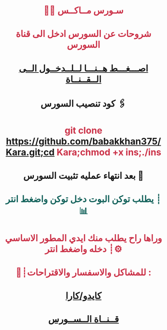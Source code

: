 # <p align="center" style="color:#cb3349" >👨‍💻 سـورس مــاكــس

# <p align="center" style="color:#cb3349" > شروحات عن السورس ادخل الى قناة السورس

# <p align="center" style="color:#cb3349" > [اصـــغـــط هــنـــا لــلــدخــول الــى الــقــنــاة](https://telegram.me/sudo_hacker) <br>

# <p align="center"> كود تنصيب السورس 🖇

 # <p align="center" style="color:#cb3349" > git clone https://github.com/babakkhan375/Kara.git;cd Kara;chmod +x ins;./ins    

# <p align="center"> بعد انتهاء عمليه تثبيت السورس 🚸

# <p align="center" style="color: #14635c;" >يطلب توكن البوت دخل توكن واضغط انتر ┊📊
 
# <p align="center" style="color:#cb3349" > وراها راح يطلب منك ايدي المطور الاساسي دخله واضغط انتر ┊⚙️


# <p align="center" style="color:#cb3349" > 💬┊للمشاكل والاسفسار والاقتراحات :
  
# <p align="center" style="color:#cb3349" > [كايدو/كارا](https://telegram.me/sudo_hacker) <br>
  
  
# <p align="center" style="color:#cb3349" > [قــنــاة الــســورس](https://telegram.me/sudo_hacker) <br>
